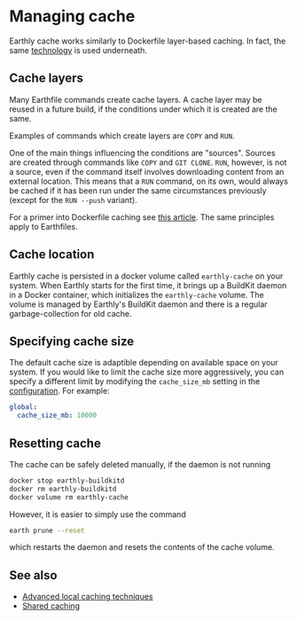 # Managing cache

Earthly cache works similarly to Dockerfile layer-based caching. In fact, the same [technology](https://github.com/moby/buildkit) is used underneath.

## Cache layers

Many Earthfile commands create cache layers. A cache layer may be reused in a future build, if the conditions under which it is created are the same.

Examples of commands which create layers are `COPY` and `RUN`.

One of the main things influencing the conditions are "sources". Sources are created through commands like `COPY` and `GIT CLONE`. `RUN`, however, is not a source, even if the command itself involves downloading content from an external location. This means that a `RUN` command, on its own, would always be cached if it has been run under the same circumstances previously (except for the `RUN --push` variant).

For a primer into Dockerfile caching see [this article](https://pythonspeed.com/articles/docker-caching-model/). The same principles apply to Earthfiles.

## Cache location

Earthly cache is persisted in a docker volume called `earthly-cache` on your system. When Earthly starts for the first time, it brings up a BuildKit daemon in a Docker container, which initializes the `earthly-cache` volume. The volume is managed by Earthly's BuildKit daemon and there is a regular garbage-collection for old cache.

## Specifying cache size

The default cache size is adaptible depending on available space on your system. If you would like to limit the cache size more aggressively, you can specify a different limit by modifying the `cache_size_mb` setting in the [configuration](../earth-config/earth-config.md). For example:

```yaml
global:
  cache_size_mb: 10000
```

## Resetting cache

The cache can be safely deleted manually, if the daemon is not running

```bash
docker stop earthly-buildkitd
docker rm earthly-buildkitd
docker volume rm earthly-cache
```

However, it is easier to simply use the command

```bash
earth prune --reset
```

which restarts the daemon and resets the contents of the cache volume.

## See also

* [Advanced local caching techniques](./advanced-local-caching.md)
* [Shared caching](./shared-cache.md)
